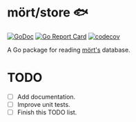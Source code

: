 # mört/store :fish:

[![GoDoc](https://godoc.org/github.com/tomyl/mort/store?status.png)](http://godoc.org/github.com/tomyl/mort/store)
[![Go Report Card](https://goreportcard.com/badge/github.com/tomyl/mort/store)](https://goreportcard.com/report/github.com/tomyl/mort/store)
[![codecov](https://codecov.io/gh/tomyl/mort/branch/master/graph/badge.svg)](https://codecov.io/gh/tomyl/mort)

A Go package for reading [mört's](https://github.com/tomyl/mort) database.

# TODO

- [ ] Add documentation.
- [ ] Improve unit tests.
- [ ] Finish this TODO list.
